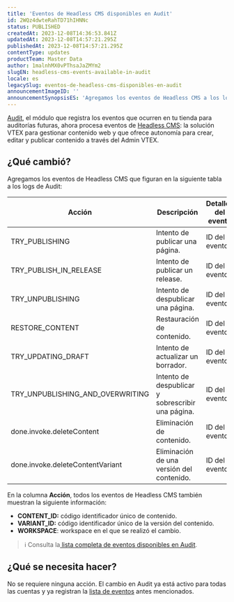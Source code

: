 ```yaml
---
title: 'Eventos de Headless CMS disponibles en Audit'
id: 2WQz4dwteRahTD71hIHNNc
status: PUBLISHED
createdAt: 2023-12-08T14:36:53.841Z
updatedAt: 2023-12-08T14:57:21.295Z
publishedAt: 2023-12-08T14:57:21.295Z
contentType: updates
productTeam: Master Data
author: 1malnhMX0vPThsaJaZMYm2
slugEN: headless-cms-events-available-in-audit
locale: es
legacySlug: eventos-de-headless-cms-disponibles-en-audit
announcementImageID: ''
announcementSynopsisES: 'Agregamos los eventos de Headless CMS a los logs de Audit.'
---
```


[Audit](https://help.vtex.com/es/tutorial/audit--5RXf9WJ5YLFBcS8q8KcxTA), el módulo que registra los eventos que ocurren en tu tienda para auditorías futuras, ahora procesa eventos de [Headless CMS](https://help.vtex.com/es/tutorial/gestion-de-paginas--3DO6rBhZ1p3zndnFu5BgRt): la solución VTEX para gestionar contenido web y que ofrece autonomía para crear, editar y publicar contenido a través del Admin VTEX.

## ¿Qué cambió?

Agregamos los eventos de Headless CMS que figuran en la siguiente tabla a los logs de Audit:

| Acción | Descripción | Detalles del evento |
|---|---|---|
| TRY_PUBLISHING | Intento de publicar una página. | ID del evento. |
| TRY_PUBLISH_IN_RELEASE | Intento de publicar un release. | ID del evento. |
| TRY_UNPUBLISHING | Intento de despublicar una página. | ID del evento. |
| RESTORE_CONTENT | Restauración de contenido. | ID del evento. |
| TRY_UPDATING_DRAFT | Intento de actualizar un borrador. | ID del evento. |
| TRY_UNPUBLISHING_AND_OVERWRITING | Intento de despublicar y sobrescribir una página. | ID del evento. |
| done.invoke.deleteContent | Eliminación de contenido. | ID del evento. |
| done.invoke.deleteContentVariant | Eliminación de una versión del contenido. | ID del evento. |

En la columna **Acción**, todos los eventos de Headless CMS también muestran la siguiente información:

* **CONTENT_ID:** código identificador único de contenido.
* **VARIANT_ID:** código identificador único de la versión del contenido.
* **WORKSPACE**: workspace en el que se realizó el cambio.

> ℹ️ Consulta la[ lista completa de eventos disponibles en Audit](https://help.vtex.com/es/tutorial/eventos-disponibles-en-audit--6r1Mzcu5NmkmmDLJlz9CCZ).

## ¿Qué se necesita hacer?

No se requiere ninguna acción. El cambio en Audit ya está activo para todas las cuentas y ya registran la [lista de eventos](#que-cambio) antes mencionados.
